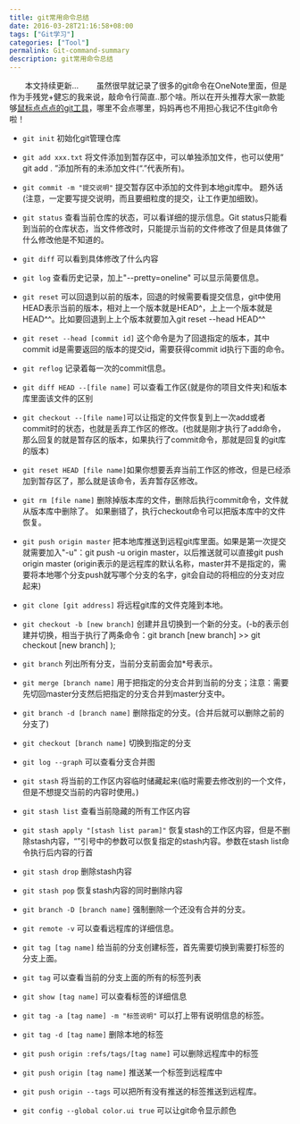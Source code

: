 ```yaml
---
title: git常用命令总结
date: 2016-03-28T21:16:58+08:00
tags: ["Git学习"]
categories: ["Tool"]
permalink: Git-command-summary
description: git常用命令总结
---
```

　　本文持续更新...
　　虽然很早就记录了很多的git命令在OneNote里面，但是作为手残党+健忘的我来说，敲命令行简直..那个啥。所以在开头推荐大家一款能够[鼠标点点点的git工具](https://github.com/gitextensions/gitextensions/releases/tag/v2.48.05)，哪里不会点哪里，妈妈再也不用担心我记不住git命令啦！

- `git init`  初始化git管理仓库

- `git add xxx.txt`  将文件添加到暂存区中，可以单独添加文件，也可以使用“ git add . ”添加所有的未添加文件(“.”代表所有)。

- `git commit -m "提交说明"`   提交暂存区中添加的文件到本地git库中。  题外话(注意，一定要写提交说明，而且要细粒度的提交，让工作更加细致)。

- `git status`	查看当前仓库的状态，可以看详细的提示信息。Git status只能看到当前的仓库状态，当文件修改时，只能提示当前的文件修改了但是具体做了什么修改他是不知道的。

- `git diff`	可以看到具体修改了什么内容<!--more-->

- `git log`	查看历史记录，加上"--pretty=oneline"  可以显示简要信息。

- `git reset`	可以回退到以前的版本，回退的时候需要看提交信息，git中使用HEAD表示当前的版本，相对上一个版本就是HEAD^，上上一个版本就是HEAD^^。比如要回退到上上个版本就要加入git reset --head HEAD^^

- `git reset --head [commit id]`	这个命令是为了回退指定的版本，其中commit id是需要返回的版本的提交id，需要获得commit id执行下面的命令。

- `git reflog`	 记录着每一次的commit信息。

- `git diff HEAD --[file name]`	可以查看工作区(就是你的项目文件夹)和版本库里面该文件的区别

- `git checkout --[file name]`可以让指定的文件恢复到上一次add或者commit时的状态，也就是丢弃工作区的修改。(也就是刚才执行了add命令，那么回复的就是暂存区的版本，如果执行了commit命令，那就是回复的git库的版本)

- `git reset HEAD [file name]`如果你想要丢弃当前工作区的修改，但是已经添加到暂存区了，那么就是该命令，丢弃暂存区修改。

- `git rm [file name]`	删除掉版本库的文件，删除后执行commit命令，文件就从版本库中删除了。  如果删错了，执行checkout命令可以把版本库中的文件恢复。

- `git push origin master`	把本地库推送到远程git库里面。如果是第一次提交就需要加入"-u"：git push -u origin master，以后推送就可以直接git push origin master (origin表示的是远程库的默认名称，master并不是指定的，需要将本地哪个分支push就写哪个分支的名字，git会自动的将相应的分支对应起来)

- `git clone [git address]`	将远程git库的文件克隆到本地。
 
- `git checkout -b [new branch]`	创建并且切换到一个新的分支。(-b的表示创建并切换，相当于执行了两条命令：git branch [new branch]   >>  git checkout [new branch]  );

- `git branch`	列出所有分支，当前分支前面会加*号表示。

- `git merge [branch name]`	用于把指定的分支合并到当前的分支；注意：需要先切回master分支然后把指定的分支合并到master分支中。

- `git branch -d [branch name]`	删除指定的分支。(合并后就可以删除之前的分支了)

- `git checkout [branch name]`	切换到指定的分支

- `git log --graph`	可以查看分支合并图

- `git stash`	将当前的工作区内容临时储藏起来(临时需要去修改别的一个文件，但是不想提交当前的内容时使用。)

- `git stash list`	查看当前隐藏的所有工作区内容

- `git stash apply "[stash list param]"`	恢复stash的工作区内容，但是不删除stash内容，“”引号中的参数可以恢复指定的stash内容。参数在stash list命令执行后内容的行首

- `git stash drop`	删除stash内容

- `git stash pop` 	恢复stash内容的同时删除内容

- `git branch -D [branch name]`	强制删除一个还没有合并的分支。

- `git remote -v`	可以查看远程库的详细信息。

- `git tag [tag name]`	给当前的分支创建标签，首先需要切换到需要打标签的分支上面。

- `git tag`	可以查看当前的分支上面的所有的标签列表

- `git show [tag name]`	可以查看标签的详细信息

- `git tag -a [tag name] -m "标签说明"`	可以打上带有说明信息的标签。

- `git tag -d [tag name]`	删除本地的标签

- `git push origin :refs/tags/[tag name]`	可以删除远程库中的标签

- `git push origin [tag name]`	推送某一个标签到远程库中

- `git push origin --tags`	可以把所有没有推送的标签推送到远程库。

- `git config --global color.ui true`	可以让git命令显示颜色

